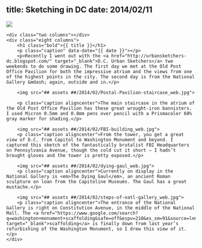 title: Sketching in DC
date: 2014/02/11
---

<div class="row padded bg-white">
    <img class="anim-fade lazy-load" src="## assets ##/2014/02/banner.jpg">
</div>

<div class="row container">

    <div class="two columns"></div>
    <div class="eight columns">
        <h1 class="bold">{{ title }}</h1>
        <p class="caption" data-date="{{ date }}"></p>
        <p>Recently I went out with the <a href="http://urbansketchers-dc.blogspot.com/" target="_blank">D.C. Urban Sketchers</a> two weekends to do some drawing. The first day we met at the Old Post Office Pavilion for both the impressive atrium and the views from one of the highest points in the city. The second day is from the National Gallery &mdash; again, outside and in.</p>

        <img src="## assets ##/2014/02/Postal-Pavilion-staircase_web.jpg">

        <p class="caption aligncenter">The main staircase in the atrium of the Old Post Office Pavilion has these great wrought-iron bannisters. I used Micron 0.5mm and 0.8mm pens over pencil with a Prismacolor 60% gray marker for shading.</p>

        <img src="## assets ##/2014/02/FBI-building_web.jpg">
        <p class="caption aligncenter">From the tower, you get a great view of D.C. from Capitol to Washington Monument and beyond. I captured this sketch of the fantastically brutalist FBI Headquarters on Pennsylvania Avenue, though the cold cut it short — I hadn’t brought gloves and the tower is pretty exposed.</p>

        <img src="## assets ##/2014/02/dying-gaul_web.jpg">
        <p class="caption aligncenter">Currently on display in the National Gallery is <em>The Dying Gaul</em>, an ancient Roman sculpture on loan from the Capitoline Museums. The Gaul has a great mustache.</p>

        <img src="## assets ##/2014/02/steps-of-natl-gallery_web.jpg">
        <p class="caption aligncenter">The entrance of the National Gallery is right on Constitution Avenue, in the middle of the National Mall. The <a href="https://www.google.com/search?q=washington+monument+scaffolding&safe=off&espv=210&es_sm=91&source=lnms&tbm=isch&sa=X&ei=nt76UpmJIse60gGt6YCYDg&ved=0CAoQ_AUoAg&biw=1440&bih=735" target="_blank">scaffolding</a> is finally down from last year’s refurbishing of the Washington Monument, so I drew this view of it.</p>
    </div>
</div>
